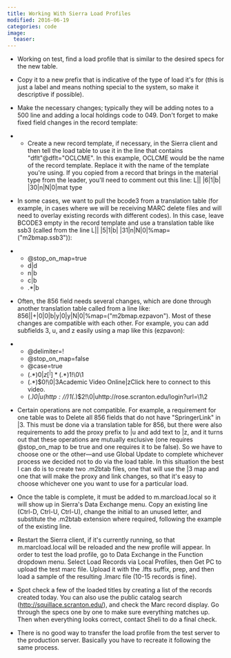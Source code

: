 ```yaml
---
title: Working With Sierra Load Profiles
modified: 2016-06-19
categories: code
image:
  teaser: 
---
```


+ Working on test, find a load profile that is similar to the desired specs for the new table.
+ Copy it to a new prefix that is indicative of the type of load it's for (this is just a label and means nothing special to the system, so make it descriptive if possible).
+ Make the necessary changes; typically they will be adding notes to a 500 line and adding a local holdings code to 049. Don't forget to make fixed field changes in the record template:
+ 
    + Create a new record template, if necessary, in the Sierra client and then tell the load table to use it in the line that contains "dflt"@dflt="OCLCME". In this example, OCLCME would be the name of the record template. Replace it with the name of the template you're using. If you copied from a record that brings in the material type from the leader, you'll need to comment out this line: L|| |6|1|b| |30|n|N|0|mat type

+ In some cases, we want to pull the bcode3 from a translation table (for example, in cases where we will be receiving MARC delete files and will need to overlay existing records with different codes). In this case, leave BCODE3 empty in the record template and use a translation table like ssb3 (called from the line L|| |5|1|b| |31|n|N|0|%map=("m2bmap.ssb3")):
+ 
    + @stop_on_map=true
    + d|d
    + n|b
    + c|b
    + .*|b

+ Often, the 856 field needs several changes, which are done through another translation table called from a line like: 856||+|0|0|b|y|0|y|N|0|%map=("m2bmap.ezpavon"). Most of these changes are compatible with each other. For example, you can add subfields 3, u, and z easily using a map like this (ezpavon): 
+ 
    + @delimiter=!
    + @stop_on_map=false
    + @case=true
    + (.*)$0|z[^|]*(.*)$1!\0\1
    + (.*)$0!\0|3Academic Video Online|zClick here to connect to this video.
    + (.*)$0|u(http://)$1(.*)$2!\0|uhttp://rose.scranton.edu/login?url=\1\2

+ Certain operations are not compatible. For example, a requirement for one table was to Delete all 856 fields that do not have "SpringerLink" in |3. This must be done via a translation table for 856, but there were also requirements to add the proxy prefix to |u and add text to |z, and it turns out that these operations are mutually exclusive (one requires @stop_on_map to be true and one requires it to be false).  So we have to choose one or the other—and use Global Update to complete whichever process we decided not to do via the load table.  In this situation the best I can do is to create two .m2btab files, one that will use the |3 map and one that will make the proxy and link changes, so that it's easy to choose whichever one you want to use for a particular load.
+ Once the table is complete, it must be added to m.marcload.local so it will show up in Sierra's Data Exchange menu. Copy an existing line (Ctrl-D, Ctrl-U, Ctrl-U), change the initial to an unused letter, and substitute the .m2btab extension where required, following the example of the existing line.
+ Restart the Sierra client, if it's currently running, so that m.marcload.local will be reloaded and the new profile will appear. In order to test the load profile, go to Data Exchange in the Function dropdown menu. Select Load Records via Local Profiles, then Get PC to upload the test marc file. Upload it with the .lfts suffix, prep, and then load a sample of the resulting .lmarc file (10-15 records is fine). 
+ Spot check a few of the loaded titles by creating a list of the records created today. You can also use the public catalog search (http://squillace.scranton.edu/), and check the Marc record display. Go through the specs one by one to make sure everything matches up. Then when everything looks correct, contact Sheli to do a final check.
+ There is no good way to transfer the load profile from the test server to the production server. Basically you have to recreate it following the same process. 








